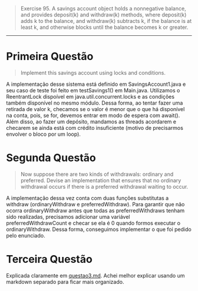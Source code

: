 > Exercise 95. A savings account object holds a nonnegative balance, and provides
> deposit(k) and withdraw(k) methods, where deposit(k) adds k to the balance,
> and withdraw(k) subtracts k, if the balance is at least k, and otherwise
> blocks until the balance becomes k or greater.

***

# Primeira Questão
> Implement this savings account using locks and conditions.

A implementação desse sistema está definido em SavingsAccount1.java e seu caso de teste foi feito em testSavings1() em Main.java. Utilizamos o ReentrantLock dispoível em java.util.concurrent.locks e as condições também disponível no mesmo módulo. Dessa forma, ao tentar fazer uma retirada de valor k, checamos se o valor é menor que o que há disponível na conta, pois, se for, devemos entrar em modo de espera com await(). Além disso, ao fazer um depósito, mandamos as threads acordarem e checarem se ainda está com crédito insuficiente (motivo de precisarmos envolver o bloco por um loop).

# Segunda Questão
> Now suppose there are two kinds of withdrawals: ordinary and preferred.
> Devise an implementation that ensures that no ordinary withdrawal occurs
> if there is a preferred withdrawal waiting to occur.

A implementação dessa vez conta com duas funções substitutas a withdraw (ordinaryWithdraw e preferredWithdraw). Para garantir que não ocorra ordinaryWithdraw antes que todas as preferredWithdraws tenham sido realizadas, precisamos adicionar uma variável preferredWithdrawCount e checar se ela é 0 quando formos executar o ordinaryWithdraw. Dessa forma, conseguimos implementar o que foi pedido pelo enunciado.

# Terceira Questão
Explicada claramente em [questao3.md](https://github.com/leo-ventura/Computacao-Concorrente/blob/master/monitors/E95/questao3.md). Achei melhor explicar usando um markdown separado para ficar mais organizado.